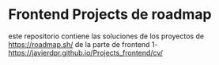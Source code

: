 # Frontend Projects de roadmap
este repositorio contiene las soluciones de los proyectos de https://roadmap.sh/ de la parte de frontend
1- https://javierdpr.github.io/Projects_frontend/cv/
